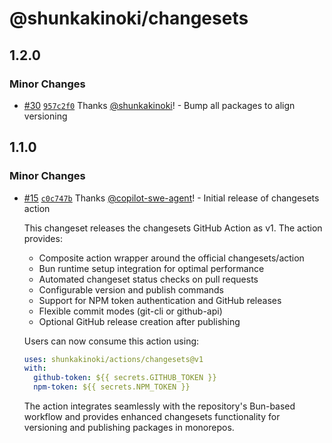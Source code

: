# @shunkakinoki/changesets

## 1.2.0

### Minor Changes

- [#30](https://github.com/shunkakinoki/actions/pull/30) [`957c2f0`](https://github.com/shunkakinoki/actions/commit/957c2f0708bbc0cda621b66160a59486b1712e35) Thanks [@shunkakinoki](https://github.com/shunkakinoki)! - Bump all packages to align versioning

## 1.1.0

### Minor Changes

- [#15](https://github.com/shunkakinoki/actions/pull/15) [`c0c747b`](https://github.com/shunkakinoki/actions/commit/c0c747bacbbd6d3b84683b9cee4a252d5a8f4952) Thanks [@copilot-swe-agent](https://github.com/apps/copilot-swe-agent)! - Initial release of changesets action

  This changeset releases the changesets GitHub Action as v1. The action provides:

  - Composite action wrapper around the official changesets/action
  - Bun runtime setup integration for optimal performance
  - Automated changeset status checks on pull requests
  - Configurable version and publish commands
  - Support for NPM token authentication and GitHub releases
  - Flexible commit modes (git-cli or github-api)
  - Optional GitHub release creation after publishing

  Users can now consume this action using:

  ```yaml
  uses: shunkakinoki/actions/changesets@v1
  with:
    github-token: ${{ secrets.GITHUB_TOKEN }}
    npm-token: ${{ secrets.NPM_TOKEN }}
  ```

  The action integrates seamlessly with the repository's Bun-based workflow and provides enhanced changesets functionality for versioning and publishing packages in monorepos.
